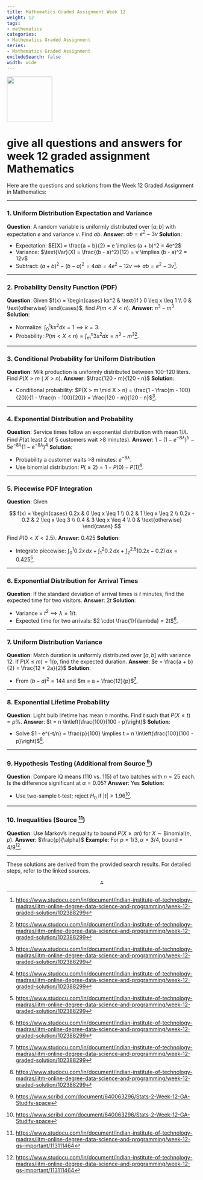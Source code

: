```yaml
---
title: Mathematics Graded Assignment Week 12
weight: 12
tags: 
- mathematics
categories:
- Mathematics Graded Assignment
series:
- Mathematics Graded Assignment
excludeSearch: false
width: wide
---
```


<img src="https://r2cdn.perplexity.ai/pplx-full-logo-primary-dark%402x.png" class="logo" width="120"/>

# give all questions and answers for week 12 graded assignment Mathematics

Here are the questions and solutions from the Week 12 Graded Assignment in Mathematics:

---

### 1. Uniform Distribution Expectation and Variance

**Question**: A random variable is uniformly distributed over $[a, b]$ with expectation $e$ and variance $v$. Find $ab$.
**Answer**: $ab = e^2 - 3v$
**Solution**:

- Expectation: $E[X] = \frac{a + b}{2} = e \implies (a + b)^2 = 4e^2$
- Variance: $\text{Var}(X) = \frac{(b - a)^2}{12} = v \implies (b - a)^2 = 12v$
- Subtract: $(a + b)^2 - (b - a)^2 = 4ab = 4e^2 - 12v \implies ab = e^2 - 3v$[^1].

---

### 2. Probability Density Function (PDF)

**Question**: Given $f(x) = \begin{cases} kx^2 & \text{if } 0 \leq x \leq 1 \\ 0 & \text{otherwise} \end{cases}$, find $P(m < X < n)$.
**Answer**: $n^3 - m^3$
**Solution**:

- Normalize: $\int_0^1 kx^2 dx = 1 \implies k = 3$.
- Probability: $P(m < X < n) = \int_m^n 3x^2 dx = n^3 - m^3$[^1].

---

### 3. Conditional Probability for Uniform Distribution

**Question**: Milk production is uniformly distributed between 100–120 liters. Find $P(X > m \mid X > n)$.
**Answer**: $\frac{120 - m}{120 - n}$
**Solution**:

- Conditional probability: $P(X > m \mid X > n) = \frac{1 - \frac{m - 100}{20}}{1 - \frac{n - 100}{20}} = \frac{120 - m}{120 - n}$[^1].

---

### 4. Exponential Distribution and Probability

**Question**: Service times follow an exponential distribution with mean $1/\lambda$. Find $P(\text{at least 2 of 5 customers wait >8 minutes})$.
**Answer**: $1 - (1 - e^{-8\lambda})^5 - 5e^{-8\lambda}(1 - e^{-8\lambda})^4$
**Solution**:

- Probability a customer waits >8 minutes: $e^{-8\lambda}$.
- Use binomial distribution: $P(\geq 2) = 1 - P(0) - P(1)$[^1].

---

### 5. Piecewise PDF Integration

**Question**: Given

$$
f(x) = \begin{cases} 
0.2x & 0 \leq x \leq 1 \\
0.2 & 1 \leq x \leq 2 \\
0.2x - 0.2 & 2 \leq x \leq 3 \\
0.4 & 3 \leq x \leq 4 \\
0 & \text{otherwise}
\end{cases}
$$

Find $P(0 < X < 2.5)$.
**Answer**: 0.425
**Solution**:

- Integrate piecewise:
$\int_0^1 0.2x \, dx + \int_1^2 0.2 \, dx + \int_2^{2.5} (0.2x - 0.2) \, dx = 0.425$[^1].

---

### 6. Exponential Distribution for Arrival Times

**Question**: If the standard deviation of arrival times is $t$ minutes, find the expected time for two visitors.
**Answer**: $2t$
**Solution**:

- Variance = $t^2 \implies \lambda = 1/t$.
- Expected time for two arrivals: $2 \cdot \frac{1}{\lambda} = 2t$[^1].

---

### 7. Uniform Distribution Variance

**Question**: Match duration is uniformly distributed over $[a, b]$ with variance 12. If $P(X \leq m) = 1/p$, find the expected duration.
**Answer**: $e = \frac{a + b}{2} = \frac{12 + 2a}{2}$
**Solution**:

- From $(b - a)^2 = 144$ and $m = a + \frac{12}{p}$[^1].

---

### 8. Exponential Lifetime Probability

**Question**: Light bulb lifetime has mean $n$ months. Find $t$ such that $P(X \leq t) = p\%$.
**Answer**: $t = n \ln\left(\frac{100}{100 - p}\right)$
**Solution**:

- Solve $1 - e^{-t/n} = \frac{p}{100} \implies t = n \ln\left(\frac{100}{100 - p}\right)$[^1].

---

### 9. Hypothesis Testing (Additional from Source [^2])

**Question**: Compare IQ means (110 vs. 115) of two batches with $n = 25$ each. Is the difference significant at $\alpha = 0.05$?
**Answer**: Yes
**Solution**:

- Use two-sample t-test; reject $H_0$ if $|t| > 1.96$[^2].

---

### 10. Inequalities (Source [^3])

**Question**: Use Markov’s inequality to bound $P(X \geq \alpha n)$ for $X \sim \text{Binomial}(n, p)$.
**Answer**: $\frac{p}{\alpha}$
**Example**: For $p = 1/3, \alpha = 3/4$, bound = $4/9$[^3].

---

These solutions are derived from the provided search results. For detailed steps, refer to the linked sources.

<div style="text-align: center">⁂</div>

[^1]: https://www.studocu.com/in/document/indian-institute-of-technology-madras/iitm-online-degree-data-science-and-programming/week-12-graded-solution/102388299

[^2]: https://www.scribd.com/document/640063296/Stats-2-Week-12-GA-Studify-space

[^3]: https://www.studocu.com/in/document/indian-institute-of-technology-madras/iitm-online-degree-data-science-and-programming/week-12-gs-important/113111464

[^4]: https://www.shiksha.com/preparation/maths-ncert-solutions-class-12th-ns

[^5]: https://progiez.com/discrete-mathematics-week-12-nptel-assignment-answers

[^6]: https://www.youtube.com/watch?v=aBBr6O1ym8k

[^7]: https://www.youtube.com/watch?v=jJisc2j006g

[^8]: https://gradedassignments.github.io/iit-madras-graded-assignments/

[^9]: https://www.youtube.com/watch?v=i3LgiMiSc6I

[^10]: https://www.youtube.com/playlist?list=PLdeLUDqpQ749Qe6P67-HKoyWlN7Ums7le

[^11]: https://www.youtube.com/watch?v=gnnNlS9WNM0

